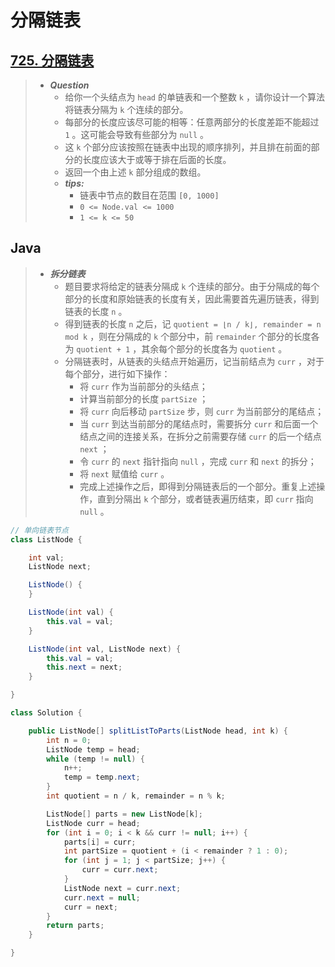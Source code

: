 # 分隔链表

## [725. 分隔链表](https://leetcode.cn/problems/split-linked-list-in-parts/)

> - ***Question***
>   - 给你一个头结点为 `head` 的单链表和一个整数 `k` ，请你设计一个算法将链表分隔为 `k` 个连续的部分。
>   - 每部分的长度应该尽可能的相等：任意两部分的长度差距不能超过 `1` 。这可能会导致有些部分为 `null` 。
>   - 这 `k` 个部分应该按照在链表中出现的顺序排列，并且排在前面的部分的长度应该大于或等于排在后面的长度。
>   - 返回一个由上述 `k` 部分组成的数组。
>   - ***tips:***
>     - 链表中节点的数目在范围 `[0, 1000]`
>     - `0 <= Node.val <= 1000`
>     - `1 <= k <= 50`

## Java

> - ***拆分链表***
>   - 题目要求将给定的链表分隔成 `k` 个连续的部分。由于分隔成的每个部分的长度和原始链表的长度有关，因此需要首先遍历链表，得到链表的长度 `n` 。
>   - 得到链表的长度 `n` 之后，记 `quotient = ⌊n / k⌋, remainder = n mod k` ，则在分隔成的 `k` 个部分中，前 `remainder` 个部分的长度各为 `quotient + 1` ，其余每个部分的长度各为 `quotient` 。
>   - 分隔链表时，从链表的头结点开始遍历，记当前结点为 `curr` ，对于每个部分，进行如下操作：
>     - 将 `curr` 作为当前部分的头结点；
>     - 计算当前部分的长度 `partSize` ；
>     - 将 `curr` 向后移动 `partSize` 步，则 `curr` 为当前部分的尾结点；
>     - 当 `curr` 到达当前部分的尾结点时，需要拆分 `curr` 和后面一个结点之间的连接关系，在拆分之前需要存储 `curr` 的后一个结点 `next` ；
>     - 令 `curr` 的 `next` 指针指向 `null` ，完成 `curr` 和 `next` 的拆分；
>     - 将 `next` 赋值给 `curr` 。
>     - 完成上述操作之后，即得到分隔链表后的一个部分。重复上述操作，直到分隔出 `k` 个部分，或者链表遍历结束，即 `curr` 指向 `null` 。

```java
// 单向链表节点
class ListNode {

    int val;
    ListNode next;

    ListNode() {
    }

    ListNode(int val) {
        this.val = val;
    }

    ListNode(int val, ListNode next) {
        this.val = val;
        this.next = next;
    }

}

class Solution {

    public ListNode[] splitListToParts(ListNode head, int k) {
        int n = 0;
        ListNode temp = head;
        while (temp != null) {
            n++;
            temp = temp.next;
        }
        int quotient = n / k, remainder = n % k;

        ListNode[] parts = new ListNode[k];
        ListNode curr = head;
        for (int i = 0; i < k && curr != null; i++) {
            parts[i] = curr;
            int partSize = quotient + (i < remainder ? 1 : 0);
            for (int j = 1; j < partSize; j++) {
                curr = curr.next;
            }
            ListNode next = curr.next;
            curr.next = null;
            curr = next;
        }
        return parts;
    }

}
```
